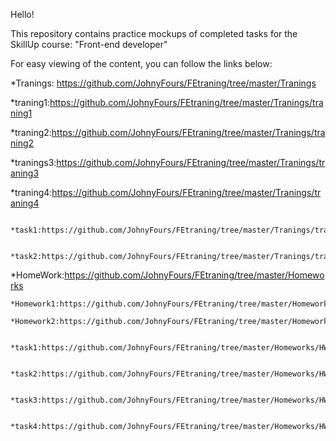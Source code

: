 Hello!

This repository contains practice mockups of completed tasks for the SkillUp course: "Front-end developer"

For easy viewing of the content, you can follow the links below:

*Tranings: https://github.com/JohnyFours/FEtraning/tree/master/Tranings
   
   *traning1:https://github.com/JohnyFours/FEtraning/tree/master/Tranings/traning1

   *traning2:https://github.com/JohnyFours/FEtraning/tree/master/Tranings/traning2

   *tranings3:https://github.com/JohnyFours/FEtraning/tree/master/Tranings/traning3
   
   *traning4:https://github.com/JohnyFours/FEtraning/tree/master/Tranings/traning4
           
           *task1:https://github.com/JohnyFours/FEtraning/tree/master/Tranings/traning4/task1

           *task2:https://github.com/JohnyFours/FEtraning/tree/master/Tranings/traning4/task2


*HomeWork:https://github.com/JohnyFours/FEtraning/tree/master/Homeworks
    
    *Homework1:https://github.com/JohnyFours/FEtraning/tree/master/Homeworks/HW1
    
    *Homework2:https://github.com/JohnyFours/FEtraning/tree/master/Homeworks/HW2

        *task1:https://github.com/JohnyFours/FEtraning/tree/master/Homeworks/HW2/task1
        
        *task2:https://github.com/JohnyFours/FEtraning/tree/master/Homeworks/HW2/task2

        *task3:https://github.com/JohnyFours/FEtraning/tree/master/Homeworks/HW2/task3

        *task4:https://github.com/JohnyFours/FEtraning/tree/master/Homeworks/HW2/task4
